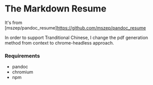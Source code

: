 The Markdown Resume
===================

It's from [mszep/pandoc_resume]https://github.com/mszep/pandoc_resume

In order to support Tranditional Chinese, I change the pdf generation method
from context to chrome-headless approach.

### Requirements

 * pandoc
 * chromium
 * npm

